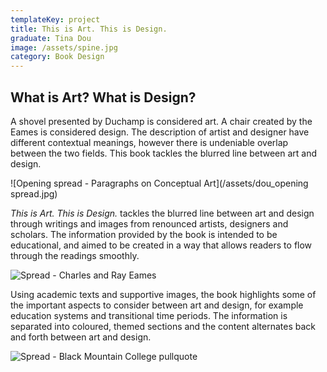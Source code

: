 ```yaml
---
templateKey: project
title: This is Art. This is Design.
graduate: Tina Dou
image: /assets/spine.jpg
category: Book Design
---
```

## What is Art? What is Design?

A shovel presented by Duchamp is considered art. A chair created by the Eames is considered design. The description of artist and designer have different contextual meanings, however there is undeniable overlap between the two fields. This book tackles the blurred line between art and design.

![Opening spread - Paragraphs on Conceptual Art](/assets/dou_opening spread.jpg)

_This is Art. This is Design._ tackles the blurred line between art and design through writings and images from renounced artists, designers and scholars. The information provided by the book is intended to be educational, and aimed to be created in a way that allows readers to flow through the readings smoothly. 

![Spread - Charles and Ray Eames ](/assets/dou_spread1.jpg)

Using academic texts and supportive images, the book highlights some of the important aspects to consider between art and design, for example education systems and transitional time periods. The information is separated into coloured, themed sections and the content alternates back and forth between art and design.

![Spread - Black Mountain College pullquote](/assets/dou_spread2.jpg)
